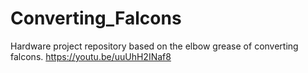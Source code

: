 # Converting_Falcons
Hardware project repository based on the elbow grease of converting falcons.
https://youtu.be/uuUhH2INaf8

